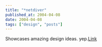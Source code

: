 ```yaml
---
title: "*netdiver"
published_at: 2004-04-08
date: 2004-04-08
tags: ["design", "posts"]
---
```

Showcases amazing design ideas. yep.[Link](http://netdiver.net/)